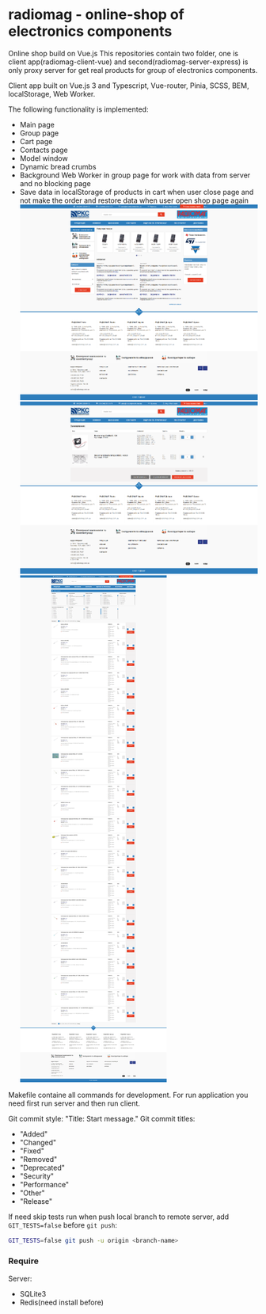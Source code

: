 # radiomag - online-shop of electronics components

Online shop build on Vue.js
This repositories contain two folder, one is client app(radiomag-client-vue) and
second(radiomag-server-express) is only proxy server for get real products for group of electronics components.

Client app built on Vue.js 3 and Typescript, Vue-router, Pinia, SCSS, BEM, localStorage, Web Worker.

The following functionality is implemented:

- Main page
- Group page
- Cart page
- Contacts page
- Model window
- Dynamic bread crumbs
- Background Web Worker in group page for work with data from server and no blocking page
- Save data in localStorage of products in cart when user close page and not make the order
  and restore data when user open shop page again
  ![](index.png)
  ![](cart.png)
  ![](group.png)

Makefile containe all commands for development.
For run application you need first run server and then run client.

Git commit style: "Title: Start message."
Git commit titles:

- "Added"
- "Changed"
- "Fixed"
- "Removed"
- "Deprecated"
- "Security"
- "Performance"
- "Other"
- "Release"

If need skip tests run when push local branch to remote server,
add `GIT_TESTS=false` before `git push`:

```sh
GIT_TESTS=false git push -u origin <branch-name>
```

### Require

Server:

- SQLite3
- Redis(need install before)
